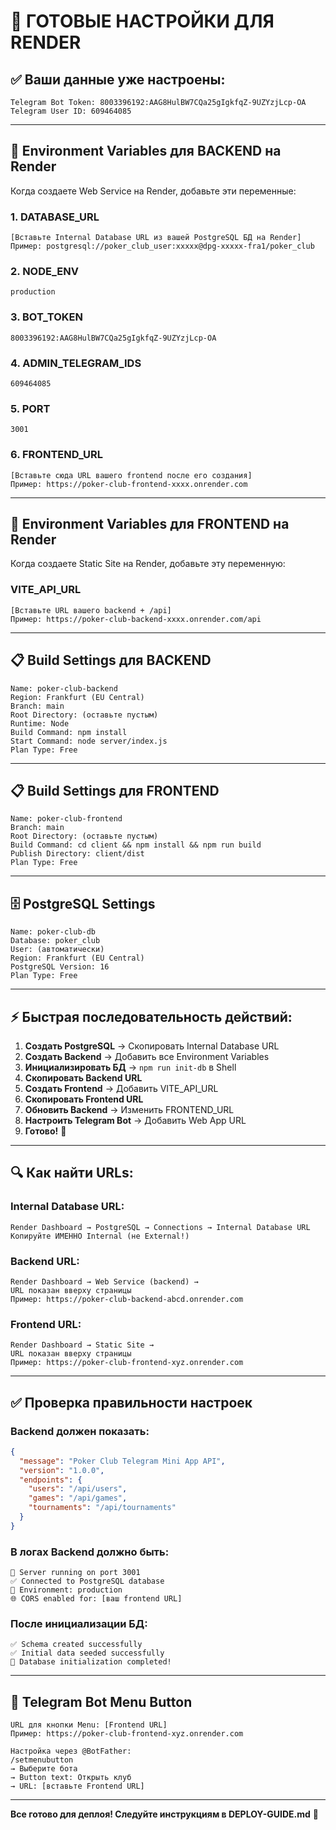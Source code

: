 # 📝 ГОТОВЫЕ НАСТРОЙКИ ДЛЯ RENDER

## ✅ Ваши данные уже настроены:

```
Telegram Bot Token: 8003396192:AAG8HulBW7CQa25gIgkfqZ-9UZYzjLcp-OA
Telegram User ID: 609464085
```

---

## 🔧 Environment Variables для BACKEND на Render

Когда создаете Web Service на Render, добавьте эти переменные:

### 1. DATABASE_URL
```
[Вставьте Internal Database URL из вашей PostgreSQL БД на Render]
Пример: postgresql://poker_club_user:xxxxx@dpg-xxxxx-fra1/poker_club
```

### 2. NODE_ENV
```
production
```

### 3. BOT_TOKEN
```
8003396192:AAG8HulBW7CQa25gIgkfqZ-9UZYzjLcp-OA
```

### 4. ADMIN_TELEGRAM_IDS
```
609464085
```

### 5. PORT
```
3001
```

### 6. FRONTEND_URL
```
[Вставьте сюда URL вашего frontend после его создания]
Пример: https://poker-club-frontend-xxxx.onrender.com
```

---

## 🎨 Environment Variables для FRONTEND на Render

Когда создаете Static Site на Render, добавьте эту переменную:

### VITE_API_URL
```
[Вставьте URL вашего backend + /api]
Пример: https://poker-club-backend-xxxx.onrender.com/api
```

---

## 📋 Build Settings для BACKEND

```
Name: poker-club-backend
Region: Frankfurt (EU Central)
Branch: main
Root Directory: (оставьте пустым)
Runtime: Node
Build Command: npm install
Start Command: node server/index.js
Plan Type: Free
```

---

## 📋 Build Settings для FRONTEND

```
Name: poker-club-frontend
Branch: main
Root Directory: (оставьте пустым)
Build Command: cd client && npm install && npm run build
Publish Directory: client/dist
Plan Type: Free
```

---

## 🗄️ PostgreSQL Settings

```
Name: poker-club-db
Database: poker_club
User: (автоматически)
Region: Frankfurt (EU Central)
PostgreSQL Version: 16
Plan Type: Free
```

---

## ⚡ Быстрая последовательность действий:

1. **Создать PostgreSQL** → Скопировать Internal Database URL
2. **Создать Backend** → Добавить все Environment Variables
3. **Инициализировать БД** → `npm run init-db` в Shell
4. **Скопировать Backend URL**
5. **Создать Frontend** → Добавить VITE_API_URL
6. **Скопировать Frontend URL**
7. **Обновить Backend** → Изменить FRONTEND_URL
8. **Настроить Telegram Bot** → Добавить Web App URL
9. **Готово!** 🎉

---

## 🔍 Как найти URLs:

### Internal Database URL:
```
Render Dashboard → PostgreSQL → Connections → Internal Database URL
Копируйте ИМЕННО Internal (не External!)
```

### Backend URL:
```
Render Dashboard → Web Service (backend) → 
URL показан вверху страницы
Пример: https://poker-club-backend-abcd.onrender.com
```

### Frontend URL:
```
Render Dashboard → Static Site → 
URL показан вверху страницы
Пример: https://poker-club-frontend-xyz.onrender.com
```

---

## ✅ Проверка правильности настроек

### Backend должен показать:
```json
{
  "message": "Poker Club Telegram Mini App API",
  "version": "1.0.0",
  "endpoints": {
    "users": "/api/users",
    "games": "/api/games",
    "tournaments": "/api/tournaments"
  }
}
```

### В логах Backend должно быть:
```
🚀 Server running on port 3001
✅ Connected to PostgreSQL database
📱 Environment: production
🌐 CORS enabled for: [ваш frontend URL]
```

### После инициализации БД:
```
✅ Schema created successfully
✅ Initial data seeded successfully
🎉 Database initialization completed!
```

---

## 🎯 Telegram Bot Menu Button

```
URL для кнопки Menu: [Frontend URL]
Пример: https://poker-club-frontend-xyz.onrender.com

Настройка через @BotFather:
/setmenubutton
→ Выберите бота
→ Button text: Открыть клуб
→ URL: [вставьте Frontend URL]
```

---

**Все готово для деплоя! Следуйте инструкциям в DEPLOY-GUIDE.md** 🚀

